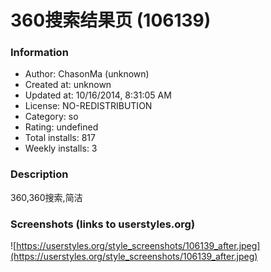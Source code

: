 # 360搜索结果页 (106139)

### Information
- Author: ChasonMa (unknown)
- Created at: unknown
- Updated at: 10/16/2014, 8:31:05 AM
- License: NO-REDISTRIBUTION
- Category: so
- Rating: undefined
- Total installs: 817
- Weekly installs: 3


### Description
360,360搜索,简洁


### Screenshots (links to userstyles.org)
![https://userstyles.org/style_screenshots/106139_after.jpeg](https://userstyles.org/style_screenshots/106139_after.jpeg)


